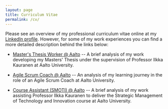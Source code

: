 ```yaml
---
layout: page
title: Curriculum Vitae
permalink: /cv/
---
```


Please see an overview of my professional curriculum vitae online at my
[LinkedIn profile](https://www.linkedin.com/in/samuel-sydanlammi-97013044).
However, for some of my work experiences you can find a more detailed description behind the links below:

* [Master's Thesis Worker @ Aalto](/cv/mth-aalto) -- A brief analysis of my work
  developing my Masters' Thesis under the supervision of Professor Ilkka 
  Kauranen at Aalto University.

* [Agile Scrum Coach @ Aalto](/cv/asc-aalto) -- An analysis of my learning journey
  in the role of an Agile Scrum Coach at Aalto University.
  
* [Course Assistant (SMOTI) @ Aalto](/cv/ca-aalto-smoti) -- A brief analysis of my work
  assisting Professor Ilkka Kauranen to deliver the Strategic Management of 
  Technology and Innovation course at Aalto University.
